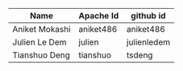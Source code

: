 | Name               | Apache Id  | github id   |
|--------------------|------------|-------------|
| Aniket Mokashi     | aniket486  | aniket486   |
| Julien Le Dem      | julien     | julienledem |
| Tianshuo Deng      | tianshuo   | tsdeng      |
